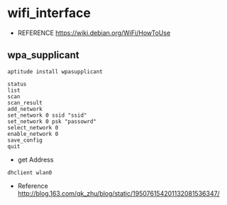 # wifi_interface

* REFERENCE <https://wiki.debian.org/WiFi/HowToUse>

## wpa_supplicant

```
aptitude install wpasupplicant
```



```
status
list
scan
scan_result
add_network
set_network 0 ssid "ssid"
set_network 0 psk "passowrd"
select_network 0
enable_network 0
save_config
quit

```


* get Address

```
dhclient wlan0
```


* Reference <http://blog.163.com/qk_zhu/blog/static/195076154201132081536347/>